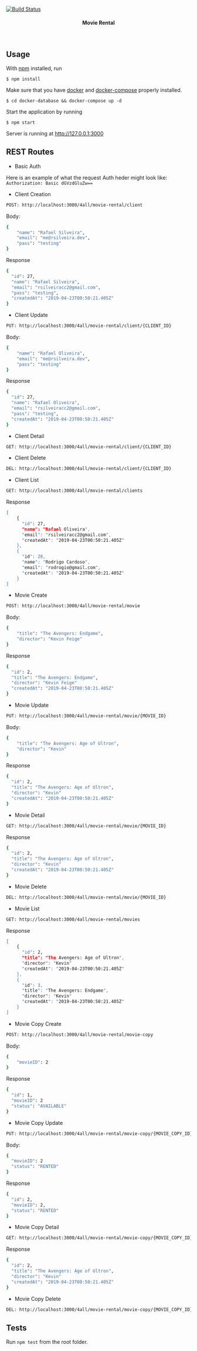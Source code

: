 [![Build Status](https://travis-ci.org/rsilveira65/movie-rental.svg?branch=master)](https://travis-ci.org/rsilveira65/movie-rental)

<h4 align="center">
  Movie Rental
</h4>
<br>

## Usage

With [npm](https://npmjs.org/) installed, run

    $ npm install

Make sure that you have [docker](https://npmjs.org/) and [docker-compose](https://npmjs.org/) properly installed.

    $ cd docker-database && docker-compose up -d
    
Start the application by running    

    $ npm start

Server is running at http://127.0.0.1:3000

## REST Routes

- Basic Auth

Here is an example of what the request Auth heder might look like:
`Authorization: Basic dGVzdGluZw==`

- Client Creation
```bash
POST: http://localhost:3000/4all/movie-rental/client
```
Body:
```bash
{
	"name": "Rafael Silveira",
	"email": "me@rsilveira.dev",
	"pass": "testing"
}
```
Response
```bash
{
  "id": 27,
  "name": "Rafael Silveira",
  "email": "rsilveiracc2@gmail.com",
  "pass": "testing",
  "createdAt": "2019-04-23T00:50:21.405Z"
}
```

- Client Update
```bash
PUT: http://localhost:3000/4all/movie-rental/client/{CLIENT_ID}
```
Body:
```bash
{
	"name": "Rafael Oliveira",
	"email": "me@rsilveira.dev",
	"pass": "testing"
}
```
Response
```bash
{
  "id": 27,
  "name": "Rafael Oliveira",
  "email": "rsilveiracc2@gmail.com",
  "pass": "testing",
  "createdAt": "2019-04-23T00:50:21.405Z"
}
```

- Client Detail
```bash
GET: http://localhost:3000/4all/movie-rental/client/{CLIENT_ID}
```

- Client Delete
```bash
DEL: http://localhost:3000/4all/movie-rental/client/{CLIENT_ID}
```
- Client List
```bash
GET: http://localhost:3000/4all/movie-rental/clients
```

Response
```bash
[
    {
      "id": 27,
      "name": "Rafael Oliveira",
      "email": "rsilveiracc2@gmail.com",
      "createdAt": "2019-04-23T00:50:21.405Z"
    },
    {
      "id": 28,
      "name": "Rodrigo Cardoso",
      "email": "rodrogio@gmail.com",
      "createdAt": "2019-04-23T00:50:21.405Z"
    }
]

```

- Movie Create
```bash
POST: http://localhost:3000/4all/movie-rental/movie
```
Body:
```bash
{
    "title": "The Avengers: Endgame",
    "director": "Kevin Feige"
}
```
Response
```bash
{
  "id": 2,
  "title": "The Avengers: Endgame",
  "director": "Kevin Feige"
  "createdAt": "2019-04-23T00:50:21.405Z"
}
```

- Movie Update
```bash
PUT: http://localhost:3000/4all/movie-rental/movie/{MOVIE_ID}
```
Body:
```bash
{
    "title": "The Avengers: Age of Ultron",
    "director": "Kevin"
}
```
Response
```bash
{
  "id": 2,
  "title": "The Avengers: Age of Ultron",
  "director": "Kevin"
  "createdAt": "2019-04-23T00:50:21.405Z"
}
```

- Movie Detail
```bash
GET: http://localhost:3000/4all/movie-rental/movie/{MOVIE_ID}
```
Response
```bash
{
  "id": 2,
  "title": "The Avengers: Age of Ultron",
  "director": "Kevin"
  "createdAt": "2019-04-23T00:50:21.405Z"
}
```

- Movie Delete
```bash
DEL: http://localhost:3000/4all/movie-rental/movie/{MOVIE_ID}
```
- Movie List
```bash
GET: http://localhost:3000/4all/movie-rental/movies
```

Response
```bash
[
    {
      "id": 2,
      "title": "The Avengers: Age of Ultron",
      "director": "Kevin"
      "createdAt": "2019-04-23T00:50:21.405Z"
    },
    {
      "id": 3,
      "title": "The Avengers: Endgame",
      "director": "Kevin"
      "createdAt": "2019-04-23T00:50:21.405Z"
    }
]

```

- Movie Copy Create
```bash
POST: http://localhost:3000/4all/movie-rental/movie-copy
```
Body:
```bash
{
    "movieID": 2
}
```
Response
```bash
{
  "id": 1,
  "movieID": 2
  "status": "AVAILABLE"
}
```

- Movie Copy Update
```bash
PUT: http://localhost:3000/4all/movie-rental/movie-copy/{MOVIE_COPY_ID}
```
Body:
```bash
{
  "movieID": 2
  "status": "RENTED"
}
```
Response
```bash
{
  "id": 2,
  "movieID": 2,
  "status": "RENTED"
}
```

- Movie Copy Detail
```bash
GET: http://localhost:3000/4all/movie-rental/movie-copy/{MOVIE_COPY_ID}
```
Response
```bash
{
  "id": 2,
  "title": "The Avengers: Age of Ultron",
  "director": "Kevin"
  "createdAt": "2019-04-23T00:50:21.405Z"
}
```

- Movie Copy Delete
```bash
DEL: http://localhost:3000/4all/movie-rental/movie-copy/{MOVIE_COPY_ID}
```

## Tests

Run `npm test` from the root folder.
